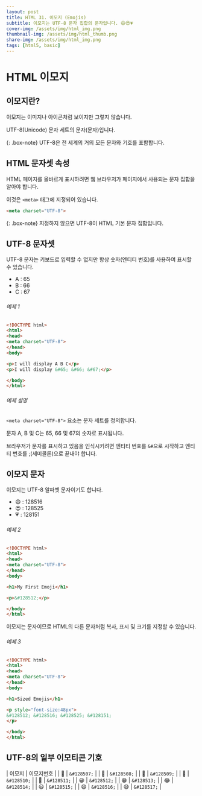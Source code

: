 ```yaml
---
layout: post
title: HTML 31. 이모지 (Emojis)
subtitle: 이모지는 UTF-8 문자 집합의 문자입니다. 😄😍💗
cover-img: /assets/img/html_img.png
thumbnail-img: /assets/img/html_thumb.png
share-img: /assets/img/html_img.png
tags: [html5, basic]
---
```


# HTML 이모지

## 이모지란?

이모지는 이미지나 아이콘처럼 보이지만 그렇지 않습니다.

UTF-8(Unicode) 문자 세트의 문자(문자)입니다.

{: .box-note}
UTF-8은 전 세계의 거의 모든 문자와 기호를 포함합니다.

## HTML 문자셋 속성

HTML 페이지를 올바르게 표시하려면 웹 브라우저가 페이지에서 사용되는 문자 집합을 알아야 합니다.

이것은 ```<meta>``` 태그에 지정되어 있습니다.

```html
<meta charset="UTF-8">
```

{: .box-note}
지정하지 않으면 UTF-8이 HTML 기본 문자 집합입니다.

## UTF-8 문자셋

UTF-8 문자는 키보드로 입력할 수 없지만 항상 숫자(엔티티 번호)를 사용하여 표시할 수 있습니다.

+ A : 65
+ B : 66
+ C : 67

###### 예제 1

```html
<!DOCTYPE html>
<html>
<head>
<meta charset="UTF-8">
</head>
<body>

<p>I will display A B C</p>
<p>I will display &#65; &#66; &#67;</p>

</body>
</html>
```

###### 예제 설명

```<meta charset="UTF-8">``` 요소는 문자 세트를 정의합니다.

문자 A, B 및 C는 65, 66 및 67의 숫자로 표시됩니다.

브라우저가 문자를 표시하고 있음을 인식시키려면 엔티티 번호를 ```&#```으로 시작하고 엔티티 번호를 ;(세미콜론)으로 끝내야 합니다.

## 이모지 문자

이모지는 UTF-8 알파벳 문자이기도 합니다.

+ 😄 : 128516
+ 😍 : 128525
+ 💗 : 128151

###### 예제 2

```html
<!DOCTYPE html>
<html>
<head>
<meta charset="UTF-8">
</head>
<body>

<h1>My First Emoji</h1>

<p>&#128512;</p>

</body>
</html>
```

이모지는 문자이므로 HTML의 다른 문자처럼 복사, 표시 및 크기를 지정할 수 있습니다.

###### 예제 3

```html
<!DOCTYPE html>
<html>
<head>
<meta charset="UTF-8">
</head>
<body>

<h1>Sized Emojis</h1>

<p style="font-size:48px">
&#128512; &#128516; &#128525; &#128151;
</p>

</body>
</html>
```

## UTF-8의 일부 이모티콘 기호

| 이모지 | 이모지번호 |
| &#128507; | ```&#128507;``` |
| &#128508; | ```&#128508;``` |
| &#128509; | ```&#128509;``` |
| &#128510; | ```&#128510;``` |
| &#128511; | ```&#128511;``` |
| &#128512; | ```&#128512;``` |
| &#128513; | ```&#128513;``` |
| &#128514; | ```&#128514;``` |
| &#128515; | ```&#128515;``` |
| &#128516; | ```&#128516;``` |
| &#128517; | ```&#128517;``` |
